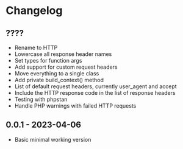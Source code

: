 # Changelog

## ????
- Rename to HTTP
- Lowercase all response header names
- Set types for function args
- Add support for custom request headers
- Move everything to a single class
- Add private build_context() method
- List of default request headers, currently user_agent and accept
- Include the HTTP response code in the list of response headers
- Testing with phpstan
- Handle PHP warnings with failed HTTP requests

## 0.0.1 - 2023-04-06
- Basic minimal working version

